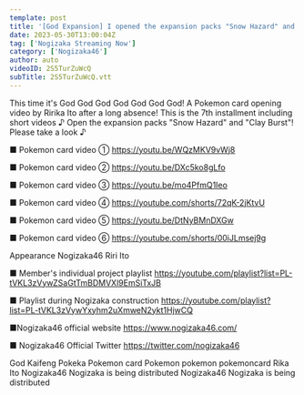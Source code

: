 ```yaml
---
template: post
title: '[God Expansion] I opened the expansion packs "Snow Hazard" and "Clay Burst"! [Pokeka 7th edition]'
date: 2023-05-30T13:00:04Z
tag: ['Nogizaka Streaming Now']
category: ['Nogizaka46']
author: auto 
videoID: 2S5TurZuWcQ
subTitle: 2S5TurZuWcQ.vtt
---
```

This time it's God God God God God God God!
A Pokemon card opening video by Ririka Ito after a long absence! This is the 7th installment including short videos ♪
Open the expansion packs "Snow Hazard" and "Clay Burst"!
Please take a look ♪

■ Pokemon card video ①
https://youtu.be/WQzMKV9vWj8

■ Pokemon card video ②
https://youtu.be/DXc5ko8gLfo

■ Pokemon card video ③
https://youtu.be/mo4PfmQ1Ieo

■ Pokemon card video ④
https://youtube.com/shorts/72qK-2jKtvU

■ Pokemon card video ⑤
https://youtu.be/DtNyBMnDXGw

■ Pokemon card video ⑥
https://youtube.com/shorts/00iJLmsej9g

Appearance
Nogizaka46 Riri Ito

■ Member's individual project playlist
https://youtube.com/playlist?list=PL-tVKL3zVywZSaGtTmBDMVXl9EmSiTxJB

■ Playlist during Nogizaka construction
https://youtube.com/playlist?list=PL-tVKL3zVywYxyhm2uXmweN2ykt1HjwCQ

■Nogizaka46 official website
https://www.nogizaka46.com/

■ Nogizaka46 Official Twitter
https://twitter.com/nogizaka46

God Kaifeng Pokeka Pokemon card Pokemon pokemon pokemoncard Rika Ito Nogizaka46 Nogizaka is being distributed Nogizaka46 Nogizaka is being distributed